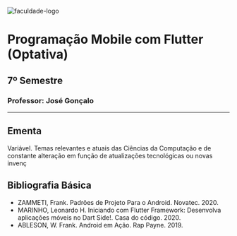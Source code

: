 ![faculdade-logo](https://doity.com.br/media/doity/eventos/evento-13392-logo_organizador.png)

# Programação Mobile com Flutter (Optativa)

## 7º Semestre

### **Professor:** José Gonçalo

---

## Ementa

Variável. Temas relevantes e atuais das Ciências da Computação e de constante
alteração em função de atualizações tecnológicas ou novas invenç

## Bibliografia Básica

- ZAMMETI, Frank. Padrões de Projeto Para o Android. Novatec. 2020.
- MARINHO, Leonardo H. Iniciando com Flutter Framework: Desenvolva aplicações móveis no Dart Side!. Casa do código. 2020.
- ABLESON, W. Frank. Android em Ação. Rap Payne. 2019.
